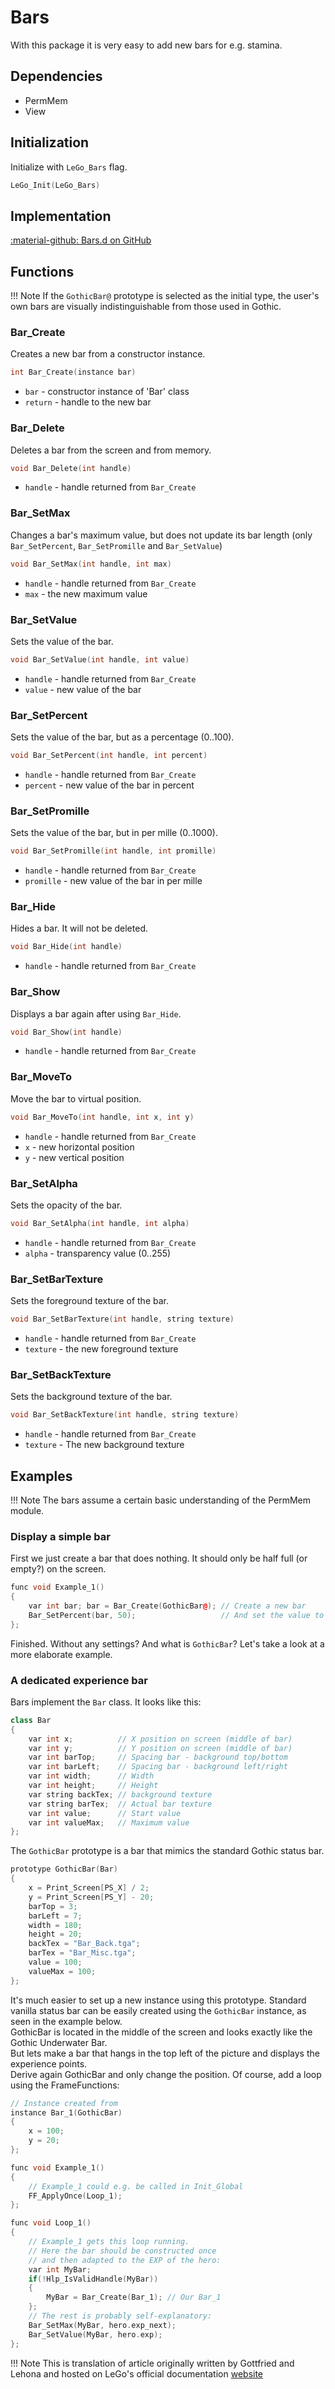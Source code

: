 # Bars
With this package it is very easy to add new bars for e.g. stamina.

## Dependencies

- PermMem
- View

## Initialization
Initialize with `LeGo_Bars` flag.
```c++
LeGo_Init(LeGo_Bars)
```
## Implementation
[:material-github: Bars.d on GitHub](https://github.com/Lehona/LeGo/blob/dev/Bars.d)

## Functions

!!! Note
    If the `GothicBar@` prototype is selected as the initial type, the user's own bars are visually indistinguishable from those used in Gothic.

### Bar_Create
Creates a new bar from a constructor instance.
```c++
int Bar_Create(instance bar)
```

- `bar` - constructor instance of 'Bar' class
- `return` - handle to the new bar 

### Bar_Delete
Deletes a bar from the screen and from memory. 
```c++
void Bar_Delete(int handle)
```

- `handle` - handle returned from `Bar_Create`

### Bar_SetMax
Changes a bar's maximum value, but does not update its bar length (only `Bar_SetPercent`, `Bar_SetPromille` and `Bar_SetValue`)
```c++
void Bar_SetMax(int handle, int max)
```

- `handle` - handle returned from `Bar_Create`
- `max` - the new maximum value

### Bar_SetValue
Sets the value of the bar.
```c++
void Bar_SetValue(int handle, int value)
```

- `handle` - handle returned from `Bar_Create`
- `value` - new value of the bar

### Bar_SetPercent
Sets the value of the bar, but as a percentage (0..100).
```c++
void Bar_SetPercent(int handle, int percent)
```

- `handle` - handle returned from `Bar_Create`
- `percent` - new value of the bar in percent

### Bar_SetPromille
Sets the value of the bar, but in per mille (0..1000).
```c++
void Bar_SetPromille(int handle, int promille)
```

- `handle` - handle returned from `Bar_Create`
- `promille` - new value of the bar in per mille

### Bar_Hide
Hides a bar. It will not be deleted. 
```c++
void Bar_Hide(int handle)
```

- `handle` - handle returned from `Bar_Create`

### Bar_Show
Displays a bar again after using `Bar_Hide`. 
```c++
void Bar_Show(int handle)
```

- `handle` - handle returned from `Bar_Create`

### Bar_MoveTo
Move the bar to virtual position. 
```c++
void Bar_MoveTo(int handle, int x, int y)
```

- `handle` - handle returned from `Bar_Create`
- `x` - new horizontal position
- `y` - new vertical position

### Bar_SetAlpha
Sets the opacity of the bar.
```c++
void Bar_SetAlpha(int handle, int alpha)
```

- `handle` - handle returned from `Bar_Create`
- `alpha` - transparency value (0..255) 

### Bar_SetBarTexture
Sets the foreground texture of the bar.
```c++
void Bar_SetBarTexture(int handle, string texture)
```

- `handle` - handle returned from `Bar_Create`
- `texture` - the new foreground texture

### Bar_SetBackTexture
Sets the background texture of the bar.
```c++
void Bar_SetBackTexture(int handle, string texture)
```
- `handle` - handle returned from `Bar_Create`
- `texture` - The new background texture

## Examples
!!! Note
    The bars assume a certain basic understanding of the PermMem module. 

### Display a simple bar
First we just create a bar that does nothing.
It should only be half full (or empty?) on the screen.
```c++
func void Example_1()
{
    var int bar; bar = Bar_Create(GothicBar@); // Create a new bar
    Bar_SetPercent(bar, 50);                   // And set the value to 50%
};
```
Finished. Without any settings? And what is `GothicBar`? Let's take a look at a more elaborate example.

### A dedicated experience bar
Bars implement the `Bar` class. It looks like this:
```c++
class Bar
{
    var int x;          // X position on screen (middle of bar)
    var int y;          // Y position on screen (middle of bar)
    var int barTop;     // Spacing bar - background top/bottom
    var int barLeft;    // Spacing bar - background left/right
    var int width;      // Width
    var int height;     // Height
    var string backTex; // background texture
    var string barTex;  // Actual bar texture
    var int value;      // Start value
    var int valueMax;   // Maximum value
};
```
The `GothicBar` prototype is a bar that mimics the standard Gothic status bar.
```c++
prototype GothicBar(Bar)
{
    x = Print_Screen[PS_X] / 2;
    y = Print_Screen[PS_Y] - 20;
    barTop = 3;
    barLeft = 7;
    width = 180;
    height = 20;
    backTex = "Bar_Back.tga";
    barTex = "Bar_Misc.tga";
    value = 100;
    valueMax = 100;
};
```

It's much easier to set up a new instance using this prototype. Standard vanilla status bar  can be easily created using the `GothicBar` instance, as seen in the example below.  
GothicBar is located in the middle of the screen and looks exactly like the Gothic Underwater Bar.  
But lets make a bar that hangs in the top left of the picture and displays the experience points.  
Derive again GothicBar and only change the position. Of course, add a loop using the FrameFunctions:
```c++
// Instance created from 
instance Bar_1(GothicBar)
{
    x = 100;
    y = 20;
};

func void Example_1()
{
    // Example_1 could e.g. be called in Init_Global
    FF_ApplyOnce(Loop_1);
};

func void Loop_1()
{
    // Example_1 gets this loop running.
    // Here the bar should be constructed once
    // and then adapted to the EXP of the hero:
    var int MyBar;
    if(!Hlp_IsValidHandle(MyBar))
    {
        MyBar = Bar_Create(Bar_1); // Our Bar_1
    };
    // The rest is probably self-explanatory:
    Bar_SetMax(MyBar, hero.exp_next);
    Bar_SetValue(MyBar, hero.exp);
};
```
!!! Note
    This is translation of article originally written by Gottfried and Lehona and hosted on LeGo's official documentation [website](https://lego.worldofplayers.de/?Beispiele_Bars)
